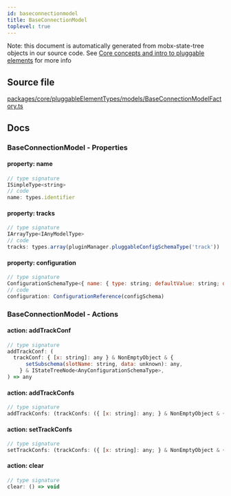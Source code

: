 ```yaml
---
id: baseconnectionmodel
title: BaseConnectionModel
toplevel: true
---
```


Note: this document is automatically generated from mobx-state-tree objects in
our source code. See
[Core concepts and intro to pluggable elements](/docs/developer_guide/) for more
info

## Source file

[packages/core/pluggableElementTypes/models/BaseConnectionModelFactory.ts](https://github.com/GMOD/jbrowse-components/blob/main/packages/core/pluggableElementTypes/models/BaseConnectionModelFactory.ts)

## Docs

### BaseConnectionModel - Properties

#### property: name

```js
// type signature
ISimpleType<string>
// code
name: types.identifier
```

#### property: tracks

```js
// type signature
IArrayType<IAnyModelType>
// code
tracks: types.array(pluginManager.pluggableConfigSchemaType('track'))
```

#### property: configuration

```js
// type signature
ConfigurationSchemaType<{ name: { type: string; defaultValue: string; description: string; }; assemblyNames: { type: string; defaultValue: any[]; description: string; }; }, ConfigurationSchemaOptions<undefined, "connectionId">>
// code
configuration: ConfigurationReference(configSchema)
```

### BaseConnectionModel - Actions

#### action: addTrackConf

```js
// type signature
addTrackConf: (
  trackConf: { [x: string]: any } & NonEmptyObject & {
      setSubschema(slotName: string, data: unknown): any,
    } & IStateTreeNode<AnyConfigurationSchemaType>,
) => any
```

#### action: addTrackConfs

```js
// type signature
addTrackConfs: (trackConfs: ({ [x: string]: any; } & NonEmptyObject & { setSubschema(slotName: string, data: unknown): any; } & IStateTreeNode<AnyConfigurationSchemaType>)[]) => any[]
```

#### action: setTrackConfs

```js
// type signature
setTrackConfs: (trackConfs: ({ [x: string]: any; } & NonEmptyObject & { setSubschema(slotName: string, data: unknown): any; } & IStateTreeNode<AnyConfigurationSchemaType>)[]) => IMSTArray<...> & IStateTreeNode<...>
```

#### action: clear

```js
// type signature
clear: () => void
```
